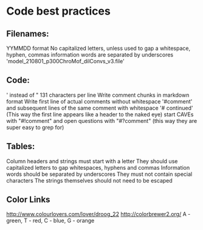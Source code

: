 # Code best practices
## Filenames:
YYMMDD format
No capitalized letters, unless used to gap a whitespace, hyphen, commas
information words are separated by underscores
'model_210801_p300ChroMof_dilConvs_v3.file'

## Code:
' instead of "
131 characters per line
Write comment chunks in markdown format
Write first line of actual comments without whitespace '#comment'
and subsequent lines of the same comment with whitespace '# continued'
(This way the first line appears like a header to the naked eye)
start CAVEs with "#!comment" and open questions with "#?comment"
(this way they are super easy to grep for)

## Tables:
Column headers and strings must start with a letter
They should use capitalized letters to gap whitespaces, hyphens and commas
Information words should be separated by underscores
They must not contain special characters
The strings themselves should not need to be escaped


## Color Links
http://www.colourlovers.com/lover/droog_22
http://colorbrewer2.org/
A - green, T - red, C - blue, G - orange
